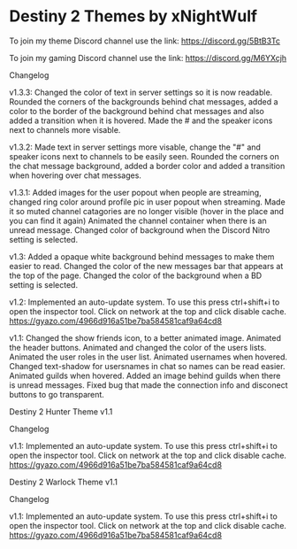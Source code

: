 # Destiny 2 Themes by xNightWulf

To join my theme Discord channel use the link: https://discord.gg/5BtB3Tc

To join my gaming Discord channel use the link: https://discord.gg/M6YXcjh



Changelog

v1.3.3: Changed the color of text in server settings so it is now readable. Rounded the corners of the backgrounds behind chat messages, added a color to the border of the background behind chat messages and also added a transition when it is hovered. Made the # and the speaker icons next to channels more visable.

v1.3.2: Made text in server settings more visable, change the "#" and speaker icons next to channels to be easily seen. Rounded the corners on the chat message background, added a border color and added a transition when hovering over chat messages.

v1.3.1: Added images for the user popout when people are streaming, changed ring color around profile pic in user popout when streaming. Made it so muted channel catagories are no longer visible (hover in the place and you can find it again) Animated the channel container when there is an unread message. Changed color of background when the Discord Nitro setting is selected.

v1.3: Added a opaque white background behind messages to make them easier to read. Changed the color of the new messages bar that appears at the top of the page. Changed the color of the background when a BD setting is selected.

v1.2: Implemented an auto-update system. To use this press ctrl+shift+i to open the inspector tool. Click on network at the top and click disable cache. https://gyazo.com/4966d916a51be7ba584581caf9a64cd8

v1.1: Changed the show friends icon, to a better animated image. Animated the header buttons. Animated and changed the color of the users lists. Animated the user roles in the user list. Animated usernames when hovered. Changed text-shadow for usersnames in chat so names can be read easier. Animated guilds when hovered. Added an image behind guilds when there is unread messages. Fixed bug that made the connection info and disconect buttons to go transparent.

Destiny 2 Hunter Theme v1.1

Changelog

v1.1: Implemented an auto-update system. To use this press ctrl+shift+i to open the inspector tool. Click on network at the top and click disable cache. https://gyazo.com/4966d916a51be7ba584581caf9a64cd8

Destiny 2 Warlock Theme v1.1

Changelog

v1.1: Implemented an auto-update system. To use this press ctrl+shift+i to open the inspector tool. Click on network at the top and click disable cache. https://gyazo.com/4966d916a51be7ba584581caf9a64cd8


